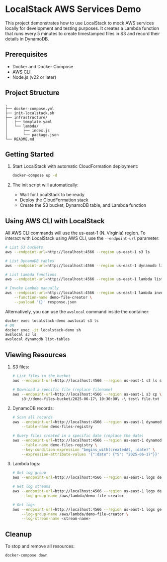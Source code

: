 # LocalStack AWS Services Demo

This project demonstrates how to use LocalStack to mock AWS services locally for development and testing purposes. It creates a Lambda function that runs every 5 minutes to create timestamped files in S3 and record their details in DynamoDB.

## Prerequisites

- Docker and Docker Compose
- AWS CLI
- Node.js (v22 or later)

## Project Structure

```
.
├── docker-compose.yml
├── init-localstack.sh
├── infrastructure/
│   ├── template.yaml
│   └── lambda/
│       ├── index.js
│       └── package.json
└── README.md
```

## Getting Started

1. Start LocalStack with automatic CloudFormation deployment:
   ```bash
   docker-compose up -d
   ```

2. The init script will automatically:
   - Wait for LocalStack to be ready
   - Deploy the CloudFormation stack
   - Create the S3 bucket, DynamoDB table, and Lambda function

## Using AWS CLI with LocalStack

All AWS CLI commands will use the us-east-1 (N. Virginia) region. To interact with LocalStack using AWS CLI, use the `--endpoint-url` parameter:

```bash
# List S3 buckets
aws --endpoint-url=http://localhost:4566 --region us-east-1 s3 ls

# List DynamoDB tables
aws --endpoint-url=http://localhost:4566 --region us-east-1 dynamodb list-tables

# List Lambda functions
aws --endpoint-url=http://localhost:4566 --region us-east-1 lambda list-functions

# Invoke Lambda manually
aws --endpoint-url=http://localhost:4566 --region us-east-1 lambda invoke \
    --function-name demo-file-creator \
    --payload '{}' response.json
```

Alternatively, you can use the `awslocal` command inside the container:

```bash
docker exec localstack-demo awslocal s3 ls
# OR
docker exec -it localstack-demo sh
awslocal s3 ls
awslocal dynamodb list-tables
```

## Viewing Resources

1. S3 files:
   ```bash
   # List files in the bucket
   aws --endpoint-url=http://localhost:4566 --region us-east-1 s3 ls s3://demo-files-bucket

   # Download a specific file (replace filename)
   aws --endpoint-url=http://localhost:4566 --region us-east-1 s3 cp \
       s3://demo-files-bucket/2025-06-17\ 10:30:00\ -\ test\ file.txt ./
   ```

2. DynamoDB records:
   ```bash
   # Scan all records
   aws --endpoint-url=http://localhost:4566 --region us-east-1 dynamodb scan \
       --table-name demo-files-registry

   # Query files created in a specific date (replace the date)
   aws --endpoint-url=http://localhost:4566 --region us-east-1 dynamodb query \
       --table-name demo-files-registry \
       --key-condition-expression "begins_with(createdAt, :date)" \
       --expression-attribute-values '{":date": {"S": "2025-06-17"}}'
   ```

3. Lambda logs:
   ```bash
   # Get log group
   aws --endpoint-url=http://localhost:4566 --region us-east-1 logs describe-log-groups

   # Get log streams
   aws --endpoint-url=http://localhost:4566 --region us-east-1 logs describe-log-streams \
       --log-group-name /aws/lambda/demo-file-creator

   # Get logs
   aws --endpoint-url=http://localhost:4566 --region us-east-1 logs get-log-events \
       --log-group-name /aws/lambda/demo-file-creator \
       --log-stream-name <stream-name>
   ```

## Cleanup

To stop and remove all resources:

```bash
docker-compose down
```
